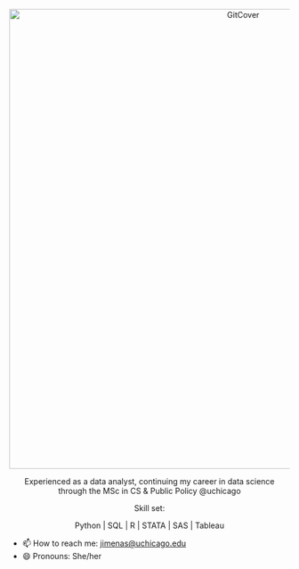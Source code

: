 <p align="center"><img width="825" alt="GitCover" src="https://user-images.githubusercontent.com/111835409/210674133-348f3935-dcd2-4b36-8e70-472ac4b4dcd8.png">


<p align="center">Experienced as a data analyst, continuing my career in data science through the MSc in CS & Public Policy @uchicago</p>


<p align="center">Skill set:</p>

<p align="center">Python | SQL | R | STATA | SAS | Tableau</p> 


- 📫 How to reach me: jimenas@uchicago.edu
- 😄 Pronouns: She/her

